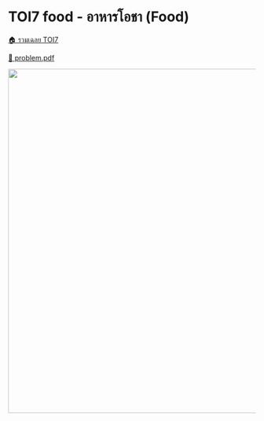 <!-- @codegen_problem begin -->
# TOI7 food - อาหารโอชา (Food)

[🏠 รวมเฉลย TOI7](../)

[💎 problem.pdf](./toi7_food.pdf)

<img width="700" src="https://github.com/krist7599555/toi/assets/19445033/80c80822-7583-4bcd-a705-dae3eacdee85" />
<!-- @codegen_problem end -->

